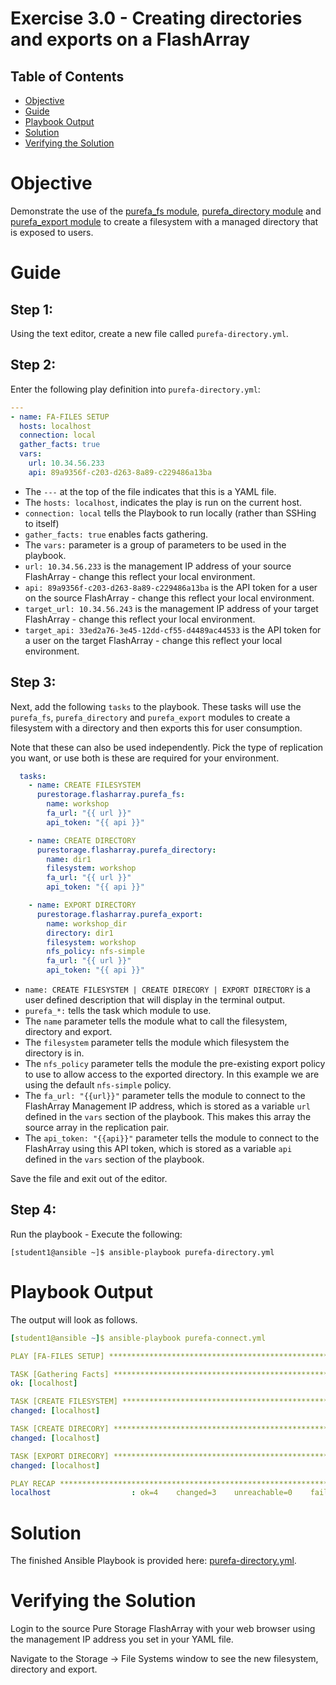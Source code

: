 # Exercise 3.0 - Creating directories and exports on a FlashArray

## Table of Contents

- [Objective](#objective)
- [Guide](#guide)
- [Playbook Output](#playbook-outbook)
- [Solution](#solution)
- [Verifying the Solution](#verifying-the-solution)

# Objective

Demonstrate the use of the [purefa_fs module](https://docs.ansible.com/ansible/latest/collections/purestorage/flasharray/purefa_fs_module.html), [purefa_directory module](https://docs.ansible.com/ansible/latest/collections/purestorage/flasharray/purefa_directory_module.html) and [purefa_export module](https://docs.ansible.com/ansible/latest/collections/purestorage/flasharray/purefa_export_module.html) to create a filesystem with a managed directory that is exposed to users.

# Guide

## Step 1:

Using the text editor, create a new file called `purefa-directory.yml`.

## Step 2:

Enter the following play definition into `purefa-directory.yml`:

``` yaml
---
- name: FA-FILES SETUP
  hosts: localhost
  connection: local
  gather_facts: true
  vars:
    url: 10.34.56.233
    api: 89a9356f-c203-d263-8a89-c229486a13ba
```

- The `---` at the top of the file indicates that this is a YAML file.
- The `hosts: localhost`, indicates the play is run on the current host.
- `connection: local` tells the Playbook to run locally (rather than SSHing to itself)
- `gather_facts: true` enables facts gathering.  
- The `vars:` parameter is a group of parameters to be used in the playbook.
- `url: 10.34.56.233` is the management IP address of your source FlashArray - change this reflect your local environment.
- `api: 89a9356f-c203-d263-8a89-c229486a13ba` is the API token for a user on the source FlashArray - change this reflect your local environment.
- `target_url: 10.34.56.243` is the management IP address of your target FlashArray - change this reflect your local environment.
- `target_api: 33ed2a76-3e45-12dd-cf55-d4489ac44533` is the API token for a user on the target FlashArray - change this reflect your local environment.

## Step 3:

Next, add the following `tasks` to the playbook. These tasks will use the `purefa_fs`, `purefa_directory` and `purefa_export` modules to create a filesystem with a directory and then exports this for user consumption.

Note that these can also be used independently. Pick the type of replication you want, or use both is these are required for your environment.

``` yaml
  tasks:
    - name: CREATE FILESYSTEM
      purestorage.flasharray.purefa_fs:
        name: workshop
        fa_url: "{{ url }}"
        api_token: "{{ api }}"

    - name: CREATE DIRECTORY
      purestorage.flasharray.purefa_directory:
        name: dir1
        filesystem: workshop
        fa_url: "{{ url }}"
        api_token: "{{ api }}"

    - name: EXPORT DIRECTORY
      purestorage.flasharray.purefa_export:
        name: workshop_dir
        directory: dir1
        filesystem: workshop
        nfs_policy: nfs-simple
        fa_url: "{{ url }}"
        api_token: "{{ api }}"
```

- `name: CREATE FILESYSTEM | CREATE DIRECORY | EXPORT DIRECTORY` is a user defined description that will display in the terminal output.
- `purefa_*:` tells the task which module to use.
- The `name` parameter tells the module what to call the filesystem, directory and export.
- The `filesystem` parameter tells the module which filesystem the directory is in.
- The `nfs_policy` parameter tells the module the pre-existing export policy to use to allow access to the exported directory. In this example we are using the default `nfs-simple` policy.
- The `fa_url: "{{url}}"` parameter tells the module to connect to the FlashArray Management IP address, which is stored as a variable `url` defined in the `vars` section of the playbook. This makes this array the source array in the replication pair.
- The `api_token: "{{api}}"` parameter tells the module to connect to the FlashArray using this API token, which is stored as a variable `api` defined in the `vars` section of the playbook.

Save the file and exit out of the editor.

## Step 4:

Run the playbook - Execute the following:

```
[student1@ansible ~]$ ansible-playbook purefa-directory.yml
```

# Playbook Output

The output will look as follows.

```yaml
[student1@ansible ~]$ ansible-playbook purefa-connect.yml

PLAY [FA-FILES SETUP] ***************************************************************************************************

TASK [Gathering Facts] **************************************************************************************************
ok: [localhost]

TASK [CREATE FILESYSTEM] ************************************************************************************************
changed: [localhost]

TASK [CREATE DIRECORY] **************************************************************************************************
changed: [localhost]

TASK [EXPORT DIRECORY] **************************************************************************************************
changed: [localhost]

PLAY RECAP **************************************************************************************************************
localhost                  : ok=4    changed=3    unreachable=0    failed=0    skipped=0    rescued=0    ignored=0
```

# Solution

The finished Ansible Playbook is provided here: [purefa-directory.yml](https://github.com/PureStorage-OpenConnect/ansible-workshop/blob/master/3.0-directory/purefa-directory.yml).

# Verifying the Solution

Login to the source Pure Storage FlashArray with your web browser using the management IP address you set in your YAML file.

Navigate to the Storage -> File Systems window to see the new filesystem, directory and export.
